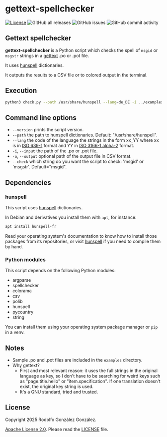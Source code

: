 # gettext-spellchecker

[![License](https://img.shields.io/badge/License-Apache_2.0-blue.svg)](https://opensource.org/licenses/Apache-2.0)
![GitHub all releases](https://img.shields.io/github/downloads/rgglez/gettext-spellchecker/total)
![GitHub issues](https://img.shields.io/github/issues/rgglez/gettext-spellchecker)
![GitHub commit activity](https://img.shields.io/github/commit-activity/y/rgglez/gettext-spellchecker)

## Gettext spellchecker

**gettext-spellchecker** is a Python script which checks the spell of `msgid` or `msgstr` strings in a [gettext](https://www.gnu.org/software/gettext/) .po or .pot file. 

It uses [hunspell](https://github.com/hunspell/hunspell) dictionaries.

It outputs the results to a CSV file or to colored output in the terminal.

## Execution

```bash
python3 check.py --path /usr/share/hunspell --lang=de_DE -i ../examples/example_simple.po --check=msgstr
```

## Command line options

* `--version` prints the script version.
* `--path` the path to hunspell dictionaries. Default: "/usr/share/hunspell".
* `--lang` the code of the language the strings in the form xx_YY where xx is in [ISO 639-1](https://en.wikipedia.org/wiki/List_of_ISO_639_language_codes) format and YY in [ISO 3166-1 alpha-2](https://en.wikipedia.org/wiki/ISO_3166-1_alpha-2#Officially_assigned_code_elements) format.
* `-i`, `--input` the path of the .po or .pot file.
* `-o`, `--output` optional path of the output file in CSV format.
* `--check` which string do you want the script to check: 'msgid' or 'msgstr'. Default="msgid".

## Dependencies

### hunspell

This script uses [hunspell](https://github.com/hunspell/hunspell) dictionaries.

In Debian and derivatives you install them with `apt`, for instance:

```bash
apt install hunspell-fr
```

Read your operating system's documentation to know how to install those packages from its repositories, or visit [hunspell](https://github.com/hunspell/hunspell) if you need to compile them by hand.

### Python modules

This script depends on the following Python modules:

* argparse
* spellchecker
* colorama
* csv
* polib
* hunspell
* pycountry
* string

You can install them using your operating system package manager or `pip` in a venv.

## Notes

* Sample .po and .pot files are included in the `examples` directory.
* Why gettext?
  * First and most relevant reason: it uses the full strings in the original language as key, so I don't have to be searching for weird keys such as "page.title.hello" or "item.specification". If one translation doesn't exist, the original key string is used.
  * It's a GNU standard, tried and trusted.

## License

Copyright 2025 Rodolfo González González.

[Apache License 2.0](https://www.apache.org/licenses/LICENSE-2.0). Please read the [LICENSE](LICENSE) file.